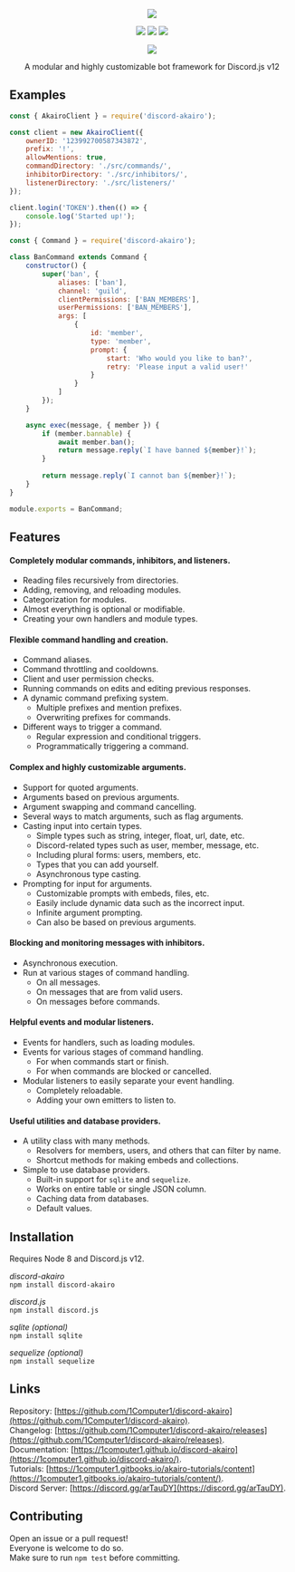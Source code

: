 <p align="center"><a href=https://github.com/1Computer1/discord-akairo><img src="https://a.safe.moe/PwUgW.png"/></a></p><p align="center"><a href=https://www.npmjs.com/package/discord-akairo><img src="https://img.shields.io/npm/v/discord-akairo.svg?maxAge=3600"/></a> <a href=https://david-dm.org/1computer1/discord-akairo><img src="https://david-dm.org/1computer1/discord-akairo.svg"/></a> <a href=https://travis-ci.org/1Computer1/discord-akairo><img src="https://travis-ci.org/1Computer1/discord-akairo.svg?branch=indev"/></a></p><p align="center"><a href=https://nodei.co/npm/discord-akairo><img src="https://nodei.co/npm/discord-akairo.png?downloads=true"/></a></p><p align="center">A modular and highly customizable bot framework for Discord.js v12</p>

## Examples

```js
const { AkairoClient } = require('discord-akairo');

const client = new AkairoClient({
    ownerID: '123992700587343872',
    prefix: '!',
    allowMentions: true,
    commandDirectory: './src/commands/',
    inhibitorDirectory: './src/inhibitors/',
    listenerDirectory: './src/listeners/'
});

client.login('TOKEN').then(() => {
    console.log('Started up!');
});
```

```js
const { Command } = require('discord-akairo');

class BanCommand extends Command {
    constructor() {
        super('ban', {
            aliases: ['ban'],
            channel: 'guild',
            clientPermissions: ['BAN_MEMBERS'],
            userPermissions: ['BAN_MEMBERS'],
            args: [
                {
                    id: 'member',
                    type: 'member',
                    prompt: {
                        start: 'Who would you like to ban?',
                        retry: 'Please input a valid user!'
                    }
                }
            ]
        });
    }

    async exec(message, { member }) {
        if (member.bannable) {
            await member.ban();
            return message.reply(`I have banned ${member}!`);
        }
        
        return message.reply(`I cannot ban ${member}!`);
    }
}

module.exports = BanCommand;
```

## Features

#### Completely modular commands, inhibitors, and listeners.

  - Reading files recursively from directories.
  - Adding, removing, and reloading modules.
  - Categorization for modules.
  - Almost everything is optional or modifiable.
  - Creating your own handlers and module types.

#### Flexible command handling and creation.

  - Command aliases.
  - Command throttling and cooldowns.
  - Client and user permission checks.
  - Running commands on edits and editing previous responses.
  - A dynamic command prefixing system.
    - Multiple prefixes and mention prefixes.
    - Overwriting prefixes for commands.
  - Different ways to trigger a command.
    - Regular expression and conditional triggers.
    - Programmatically triggering a command.

#### Complex and highly customizable arguments.

  - Support for quoted arguments.
  - Arguments based on previous arguments.
  - Argument swapping and command cancelling.
  - Several ways to match arguments, such as flag arguments.
  - Casting input into certain types.
    - Simple types such as string, integer, float, url, date, etc.
    - Discord-related types such as user, member, message, etc.
    - Including plural forms: users, members, etc.
    - Types that you can add yourself.
    - Asynchronous type casting.
  - Prompting for input for arguments.
    - Customizable prompts with embeds, files, etc.
    - Easily include dynamic data such as the incorrect input.
    - Infinite argument prompting.
    - Can also be based on previous arguments.

#### Blocking and monitoring messages with inhibitors.

  - Asynchronous execution.
  - Run at various stages of command handling.
    - On all messages.
    - On messages that are from valid users.
    - On messages before commands.

#### Helpful events and modular listeners.

  - Events for handlers, such as loading modules.
  - Events for various stages of command handling.
    - For when commands start or finish.
    - For when commands are blocked or cancelled.
  - Modular listeners to easily separate your event handling.
    - Completely reloadable.
    - Adding your own emitters to listen to.

#### Useful utilities and database providers.

  - A utility class with many methods.
    - Resolvers for members, users, and others that can filter by name.
    - Shortcut methods for making embeds and collections.
  - Simple to use database providers.
    - Built-in support for `sqlite` and `sequelize`.
    - Works on entire table or single JSON column.
    - Caching data from databases.
    - Default values.

## Installation

Requires Node 8 and Discord.js v12.  

*discord-akairo*  
`npm install discord-akairo`

*discord.js*  
`npm install discord.js`

*sqlite (optional)*  
`npm install sqlite`

*sequelize (optional)*  
`npm install sequelize`

## Links

Repository: [https://github.com/1Computer1/discord-akairo](https://github.com/1Computer1/discord-akairo).  
Changelog: [https://github.com/1Computer1/discord-akairo/releases](https://github.com/1Computer1/discord-akairo/releases).  
Documentation: [https://1computer1.github.io/discord-akairo](https://1computer1.github.io/discord-akairo/).  
Tutorials: [https://1computer1.gitbooks.io/akairo-tutorials/content](https://1computer1.gitbooks.io/akairo-tutorials/content/).  
Discord Server: [https://discord.gg/arTauDY](https://discord.gg/arTauDY).  

## Contributing

Open an issue or a pull request!  
Everyone is welcome to do so.  
Make sure to run `npm test` before committing.  
